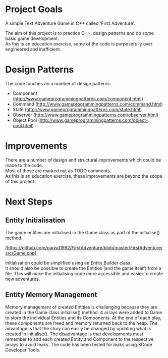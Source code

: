# Project Goals
A simple Text Adventure Game in C++ called 'First Adventure'.  

The aim of this project is to practice C++, design patterns and do some basic game development.  
As this is an education exercise, some of the code is purposefully over engineered and inefficient.

# Design Patterns
The code touches on a number of design patterns:

- Component (http://www.gameprogrammingpatterns.com/component.html)
- Command (http://www.gameprogrammingpatterns.com/command.html)
- State (http://www.gameprogrammingpatterns.com/state.html)
- Observer (http://www.gameprogrammingpatterns.com/observer.html)
- Object Pool (http://www.gameprogrammingpatterns.com/object-pool.html)

# Improvements

There are a number of design and structural improvements which could be made to the code.  
Most of these are marked out as TODO comments.  
As this is an education exercise, these improvements are beyond the scope of this project.

# Next Steps

## Entity Initialisation

The game entities are initialised in the Game class as part of the initialise() method.

[https://github.com/parisd1992/FirstAdventure/blob/master/FirstAdventure/src/Game.cpp] 

Initialisation could be simplified using an Entity Builder class.  
It should also be possible to create the Entities (and the game itself) from a file.
This will make the initialising code more accessible and easier to create new adventures.

## Entity Memory Management

Memory management of created Entities is challenging because they are created in the Game class initialise() method.
4 arrays were added to Game to store the individual Entities and its Components.
At the end of each play, these components are freed and memory returned back to the heap.
The advantage is that the story can easily be changed by updating what is created in initialise().
The disadvantage is that developments must remember to add each created Entity and Component to the respective arrays to avoid leaks.
The code has been tested for leaks using XCode Developer Tools. 






